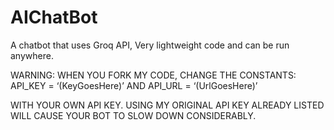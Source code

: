 # AIChatBot
A chatbot that uses Groq API, Very lightweight code and can be run anywhere.

WARNING: 
WHEN YOU FORK MY CODE, CHANGE THE CONSTANTS:
API_KEY = ‘(KeyGoesHere)’
AND
API_URL = ‘(UrlGoesHere)’

WITH YOUR OWN API KEY. USING MY ORIGINAL API KEY ALREADY LISTED WILL CAUSE YOUR BOT TO SLOW DOWN CONSIDERABLY.
